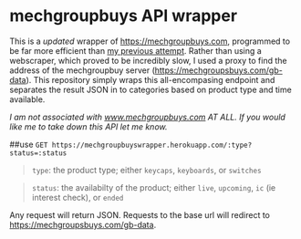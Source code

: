 # mechgroupbuys API wrapper

This is a *updated* wrapper of https://mechgroupbuys.com, programmed to be far more efficient than [my previous attempt](https://github.com/louismeunier/mechgroupbuys-api). Rather than using a webscraper, which proved to be incredibly slow, I used a proxy to find the address of the mechgroupbuy server (https://mechgroupsbuys.com/gb-data). This repository simply wraps this all-encompasing endpoint and separates the result JSON in to categories based on product type and time available.

*I am not associated with www.mechgroupbuys.com AT ALL. If you would like me to take down this API let me know.*

##use 
 `GET https://mechgroupbuyswrapper.herokuapp.com/:type?status=:status`


 > `type`: the product type; either `keycaps`, `keyboards`, or `switches`

  >`status`: the availabilty of the product; either `live`, `upcoming`, `ic` (ie interest check), or `ended`

Any request will return JSON. Requests to the base url will redirect to https://mechgroupsbuys.com/gb-data.